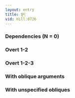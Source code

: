 ```yaml
---
layout: entry
title: སྟད་
vid: Hill:0726
---
```

### Dependencies (N = 0)


### Overt 1-2


### Overt 1-2-3


### With oblique arguments


### With unspecified obliques
